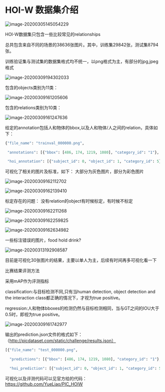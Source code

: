 # HOI-W 数据集介绍

![image-20200305145054229](https://github.com/moonie6568/HOI/blob/master/img/1.png)

HOI-W数据集只包含一些比较常见的relationships

总共包含来自不同的场景的38636张图片。其中，训练集29842张，测试集8794张。

训练验证集与测试集的数据集格式均不统一，以png格式为主，有部分的jpg,jpeg格式

![image-20200309194302033](https://github.com/moonie6568/HOI/blob/master/img/2.png)

包含的objects类别为11类：

![image-20200309161205606](https://github.com/moonie6568/HOI/blob/master/img/3.png)

包含的relations类别为10类：

![image-20200309161247636](https://github.com/moonie6568/HOI/blob/master/img/4.png)

给定的annotation包括人和物体的bbox,以及人和物体/人之间的relation，具体如下：

```python
{"file_name": "trainval_000000.png", 
 
 "annotations": [{"bbox": [486, 174, 1219, 1080], "category_id": "1"}, {"bbox": [787, 474, 955, 669], "category_id": "4"}], 
 
 "hoi_annotation": [{"subject_id": 0, "object_id": 1, "category_id": 5}, {"subject_id": 0, "object_id": 1, "category_id": 7}]}
```

可视化了相关的图片及标准，如下：
大部分为灰色图片，部分为彩色图片

![image-20200309162112702](https://github.com/moonie6568/HOI/blob/master/img/5.png)

![image-20200309162139410](https://github.com/moonie6568/HOI/blob/master/img/6.png)

标定存在的问题：
没有relation的object有时候标定，有时候不标定

![image-20200309162211268](https://github.com/moonie6568/HOI/blob/master/img/7.png)

![image-20200309162259825](https://github.com/moonie6568/HOI/blob/master/img/8.png)

![image-20200309162634982](https://github.com/moonie6568/HOI/blob/master/img/9.png)

一些标注错误的图片，food hold drink?

![image-20200313192908587](https://github.com/moonie6568/HOI/blob/master/img/11.png)

目前是可视化30张图片的结果，主要以单人为主，后续有时间再多可视化看一下

比赛结果评测方法

采用mAP作为评测指标

classification:与目标检测不同,只有当human detection, object detection and the interaction class都正确的情况下，才视为true positive。

regression:人和物体bboxes的检测仍然与目标检测相同，当与GT之间的IOU大于0.5时，即视为true positive。

![image-20200309161742977](https://github.com/moonie6568/HOI/blob/master/img/12.png)

输出的prediction.json文件的格式如下：（http://picdataset.com/static/challenge/results.json）

```python
[{"file_name": "test_000000.png",
  
  "predictions": [{"bbox": [486, 174, 1219, 1080], "category_id": "1"}, {"bbox": [787, 474, 955, 669], "category_id": "4"}], 
  
  "hoi_prediction": [{"subject_id": 0, "object_id": 1, "category_id": 5, "score": 0.89}, {"subject_id": 0, "object_id": 1, "category_id": 7, "score": 0.74}]}, ...]
```

可视化以及评测代码可以见官方给的代码：https://github.com/YueLiao/PIC_HOIW